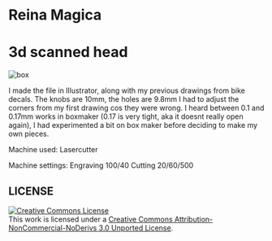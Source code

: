 # Reina Magica
# 3d scanned head

![box](http://www.flickr.com/photos/aaltofablab/8076525604/in/photostream)

I made the file in Illustrator, along with my previous drawings from bike decals. The knobs are 10mm, the holes are 9.8mm I had to adjust the corners from my first drawing cos they were wrong. I heard between 0.1 and 0.17mm works in boxmaker (0.17 is very tight, aka it doesnt really open again), I had experimented a bit on box maker before deciding to make my own pieces.

Machine used: Lasercutter

Machine settings: 
Engraving 100/40 Cutting 20/60/500

## LICENSE
<a rel="license" href="http://creativecommons.org/licenses/by-nc-nd/3.0/deed.en_US"><img alt="Creative Commons License" style="border-width:0" src="http://i.creativecommons.org/l/by-nc-nd/3.0/88x31.png" /></a><br />This work is licensed under a <a rel="license" href="http://creativecommons.org/licenses/by-nc-nd/3.0/deed.en_US">Creative Commons Attribution-NonCommercial-NoDerivs 3.0 Unported License</a>.
